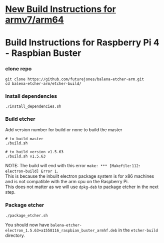 # [New Build Instructions for armv7/arm64](BUILD.md)

# Build Instructions for Raspberry Pi 4 - Raspbian Buster
### clone repo
```
git clone https://github.com/futurejones/balena-etcher-arm.git
cd balena-etcher-arm/etcher-build/
```
### Install dependencies
```
./install_dependencies.sh
```

### Build etcher
Add version number for build or none to build the master
```
# to build master
./build.sh

# to build version v1.5.63
./build.sh v1.5.63
```
NOTE: The build will end with this error `make: *** [Makefile:112: electron-build] Error 1`.  
This is because the inbuilt electron package system is for x86 machines and is not compatible with the arm cpu on the Raspberry Pi.  
This does not matter as we will use `dpkg-deb` to package etcher in the next step.
### Package etcher
```
./package_etcher.sh
```
You should now have `balena-etcher-electron_1.5.63+a1558116_raspbian_buster_armhf.deb` in the `etcher-build` directory.
